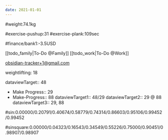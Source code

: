 ```yaml
---
date: 2021-01-01
---
```


#weight:74.1kg

#exercise-pushup:31
#exercise-plank:109sec





#finance/bank1:-3.5USD

[[todo_family|To-Do @Family]]
[[todo_work|To-Do @Work]]

obsidian-tracker+1@gmail.com

weightlifting: 18

dataviewTarget:: 48
- Make Progress:: 29
- Make-Progress:: 88
dataviewTarget1:: 48/29
dataviewTarget2:: 29 @ 88
dataviewTarget3:: 29, 88

#sin:0.00000/0.20791/0.40674/0.58779/0.74314/0.86603/0.95106/0.99452/0.99452

#sinsquare:0.00000/0.04323/0.16543/0.34549/0.55226/0.75000/0.90451/0.98907/0.98907

